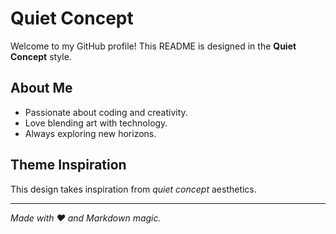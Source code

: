 # Quiet Concept

Welcome to my GitHub profile! This README is designed in the **Quiet Concept** style.

## About Me
- Passionate about coding and creativity.
- Love blending art with technology.
- Always exploring new horizons.

## Theme Inspiration
This design takes inspiration from *quiet concept* aesthetics.

---
*Made with ❤️ and Markdown magic.*
